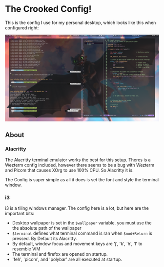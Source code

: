 # The Crooked Config!

This is the config I use for my personal desktop, which looks like this when configured right:

![Example Desktop](desktop_ex.png)

## About

### Alacritty

The Alacritty terminal emulator works the best for this setup. Theres is a Wezterm config
included, however there seems to be a bug with Wezterm and Picom that causes XOrg to 
use 100% CPU. So Alacritty it is. 

The Config is super simple as all it does is set the font and style the terminal window.

### i3

i3 is a tiling windows manager. The config here is a lot, but here are the important bits:

- Desktop wallpaper is set in the `$wallpaper` variable. you must use the the absolute path of the wallpaper
- `$terminal` defines what terminal command is ran when `$mod+Return` is pressed. By Default its Alacritty.
- By default, window focus and movement keys are 'j', 'k', 'h', 'l' to resemble VIM
- The terminal and firefox are opened on startup.
- 'feh', 'picom', and 'polybar' are all executed at startup.
